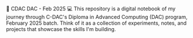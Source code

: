 🚀 CDAC DAC - Feb 2025 💻
This repository is a digital notebook of my journey through C-DAC's Diploma in Advanced Computing (DAC) program, February 2025 batch. Think of it as a collection of experiments, notes, and projects that showcase the skills I'm building.

